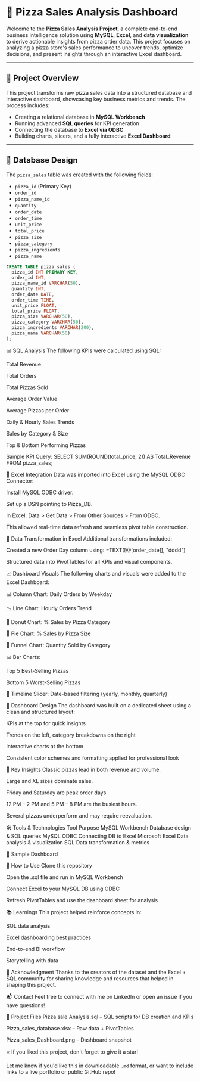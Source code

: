 # 🍕 Pizza Sales Analysis Dashboard

Welcome to the **Pizza Sales Analysis Project**, a complete end-to-end business intelligence solution using **MySQL**, **Excel**, and **data visualization** to derive actionable insights from pizza order data. This project focuses on analyzing a pizza store's sales performance to uncover trends, optimize decisions, and present insights through an interactive Excel dashboard.

---

## 📌 Project Overview

This project transforms raw pizza sales data into a structured database and interactive dashboard, showcasing key business metrics and trends. The process includes:

- Creating a relational database in **MySQL Workbench**
- Running advanced **SQL queries** for KPI generation
- Connecting the database to **Excel via ODBC**
- Building charts, slicers, and a fully interactive **Excel Dashboard**

---

## 🧱 Database Design

The `pizza_sales` table was created with the following fields:

- `pizza_id` (Primary Key)
- `order_id`
- `pizza_name_id`
- `quantity`
- `order_date`
- `order_time`
- `unit_price`
- `total_price`
- `pizza_size`
- `pizza_category`
- `pizza_ingredients`
- `pizza_name`

```sql
CREATE TABLE pizza_sales (
  pizza_id INT PRIMARY KEY,
  order_id INT,
  pizza_name_id VARCHAR(50),
  quantity INT,
  order_date DATE,
  order_time TIME,
  unit_price FLOAT,
  total_price FLOAT,
  pizza_size VARCHAR(50),
  pizza_category VARCHAR(50),
  pizza_ingredients VARCHAR(200),
  pizza_name VARCHAR(50)
);
```

📊 SQL Analysis
The following KPIs were calculated using SQL:

Total Revenue

Total Orders

Total Pizzas Sold

Average Order Value

Average Pizzas per Order

Daily & Hourly Sales Trends

Sales by Category & Size

Top & Bottom Performing Pizzas

Sample KPI Query:
SELECT SUM(ROUND(total_price, 2)) AS Total_Revenue FROM pizza_sales;

🔗 Excel Integration
Data was imported into Excel using the MySQL ODBC Connector:

Install MySQL ODBC driver.

Set up a DSN pointing to Pizza_DB.

In Excel: Data > Get Data > From Other Sources > From ODBC.

This allowed real-time data refresh and seamless pivot table construction.

🧩 Data Transformation in Excel
Additional transformations included:

Created a new Order Day column using:
=TEXT([@[order_date]], "dddd")

Structured data into PivotTables for all KPIs and visual components.

📈 Dashboard Visuals
The following charts and visuals were added to the Excel Dashboard:

📊 Column Chart: Daily Orders by Weekday

📉 Line Chart: Hourly Orders Trend

🍩 Donut Chart: % Sales by Pizza Category

🥧 Pie Chart: % Sales by Pizza Size

🔽 Funnel Chart: Quantity Sold by Category

📊 Bar Charts:

Top 5 Best-Selling Pizzas

Bottom 5 Worst-Selling Pizzas

📆 Timeline Slicer: Date-based filtering (yearly, monthly, quarterly)

🎨 Dashboard Design
The dashboard was built on a dedicated sheet using a clean and structured layout:

KPIs at the top for quick insights

Trends on the left, category breakdowns on the right

Interactive charts at the bottom

Consistent color schemes and formatting applied for professional look

📌 Key Insights
Classic pizzas lead in both revenue and volume.

Large and XL sizes dominate sales.

Friday and Saturday are peak order days.

12 PM – 2 PM and 5 PM – 8 PM are the busiest hours.

Several pizzas underperform and may require reevaluation.

🛠 Tools & Technologies
Tool	Purpose
MySQL Workbench	Database design & SQL queries
MySQL ODBC	Connecting DB to Excel
Microsoft Excel	Data analysis & visualization
SQL	Data transformation & metrics

📸 Sample Dashboard

🚀 How to Use
Clone this repository

Open the .sql file and run in MySQL Workbench

Connect Excel to your MySQL DB using ODBC

Refresh PivotTables and use the dashboard sheet for analysis

📚 Learnings
This project helped reinforce concepts in:

SQL data analysis

Excel dashboarding best practices

End-to-end BI workflow

Storytelling with data

🙌 Acknowledgment
Thanks to the creators of the dataset and the Excel + SQL community for sharing knowledge and resources that helped in shaping this project.

📬 Contact
Feel free to connect with me on LinkedIn or open an issue if you have questions!

📁 Project Files
Pizza sale Analysis.sql – SQL scripts for DB creation and KPIs

Pizza_sales_database.xlsx – Raw data + PivotTables

Pizza_sales_Dashboard.png – Dashboard snapshot

⭐ If you liked this project, don't forget to give it a star!

Let me know if you'd like this in downloadable `.md` format, or want to include links to a live portfolio or public GitHub repo!
